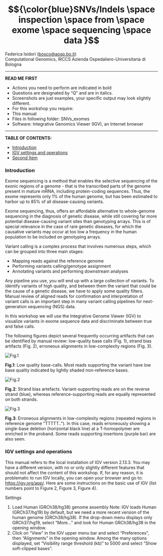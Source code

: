 # $${\color{blue}SNVs/Indels \space inspection \space from \space exome \space sequencing \space data }$$
Federica Isidori (bosco@aosp.bo.it)  
Computational Genomics, IRCCS Azienda Ospedaliero-Universitaria di Bologna

---

**READ ME FIRST**
-	Actions you need to perform are indicated in bold
-	Questions are designated by “Q” and are in italics.
-	Screenshots are just examples, your specific output may look slightly different.
-	For this workshop you require:
-	This manual
- Files in following folder: SNVs_exomes
- Software: Integrative Genomics Viewer (IGV), an Internet browser

---
**TABLE OF CONTENTS:**
 - [Introduction](#item-one)
 - [IGV settings and operations](#item-two)
 - [Second Item](#item-three)

<a id="item-one"></a> 
### Introduction  
Exome sequencing is a method that enables the selective sequencing of the exonic regions of a genome - that is the transcribed parts of the genome present in mature mRNA, including protein-coding sequences.
Thus, the exome represents only 1% of the human genome, but has been estimated to harbor up to 85% of all disease-causing variants.

Exome sequencing, thus, offers an affordable alternative to whole-genome sequencing in the diagnosis of genetic disease, while still covering far more potential disease-causing variant sites than genotyping arrays. This is of special relevance in the case of rare genetic diseases, for which the causative variants may occur at too low a frequency in the human population to be included on genotyping arrays.

Variant calling is a complex process that involves numerous steps, which can be grouped into three main stages:
- Mapping reads against the reference genome
- Performing variants calling/genotype assignment
- Annotating variants and performing downstream analyses

Any pipeline you use, you will end up with a large collection of variants. To identify variants of high quality, and between them the variant that could be the cause of a genetic disease, we have to apply some quality filters. 
Manual review of aligned reads for confirmation and interpretation of variant calls is an important step in many variant calling pipelines for next-generation sequencing (NGS) data. 

In this workshop we will use the Integrative Genome Viewer (IGV) to visualize variants in exome sequence data and discriminate between true and false calls. 

The following figures depict several frequently occurring artifacts that can be identified by manual review: low-quality base calls (Fig. 1), strand bias artifacts (Fig. 2), erroneous alignments in low-complexity regions (Fig. 3).

![Fig.1](https://github.com/easydorica/genomicscourse.github.io/assets/89908049/5554b1e9-4a56-4dbb-a64e-94ded357f87a)

**Fig.1**: Low quality base-calls. Most reads supporting the variant have low base quality indicated by lightly shaded non-reference bases.

![Fig.2](https://github.com/easydorica/genomicscourse.github.io/assets/89908049/a4858d34-1d97-456b-9d74-d7cb371a0bba)

**Fig.2**: Strand bias artefacts. Variant-supporting reads are on the reverse strand (blue), whereas reference-supporting reads are equally represented on both strands.  

![Fig.3](https://github.com/easydorica/genomicscourse.github.io/assets/89908049/8ad79f7c-e562-417a-b06a-0db41232d625)

**Fig.3**: Erroneous alignments in low-complexity regions (repeated regions in reference genome "TTTTT.."). In this case, reads erroneously showing a single-base deletion (horizontal black line) at a T-homopolymer are enriched in the proband. Some reads supporting insertions (purple bar) are also seen.

<a id="item-two"></a> 
### IGV settings and operations

This manual refers to the local installation of IGV version 2.13.3. You may have a different version, with no or only slightly different features that should not affect the content of this workshop. If, for any reason, it is problematic to run IGV locally, you can open your browser and go to: https://igv.org/app/. 
Here are some instructions on the basic use of IGV (list numbers point to Figure 2, Figure 3, Figure 4).

Settings
1. Load Human (GRCh38/hg38) genome assembly
Note: IGV loads Human (GRCh37/hg19) by default, but we need a more recent version of the human genome (GRCh38/hg38). If the drop-down menu displays only GRCh37/hg19, select “More…” and look for Human GRCh38/hg38 in the opening window.
2. Click on “View” in the IGV upper menu bar and select “Preferences”, then “Alignments” in the opening window. Among the many options displayed, set “Visibility range threshold (kb)” to 5000 and select “Show soft-clipped bases”.

